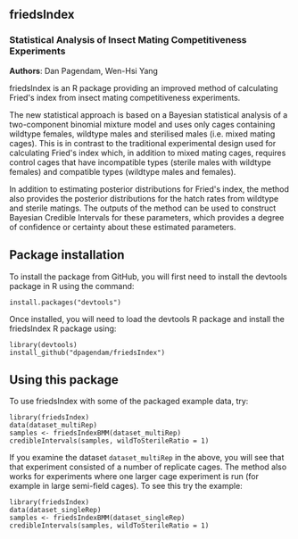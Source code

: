 ## friedsIndex

### Statistical Analysis of Insect Mating Competitiveness Experiments
**Authors**: Dan Pagendam, Wen-Hsi Yang

friedsIndex is an R package providing an improved method of calculating Fried's index from insect mating competitiveness experiments.

The new statistical approach is based on a Bayesian statistical analysis of a two-component binomial mixture model and uses only cages containing wildtype females, wildtype males and sterilised males (i.e. mixed mating cages).  This is in contrast to the traditional experimental design used for calculating Fried's index which, in addition to mixed mating cages, requires control cages that have incompatible types (sterile males with wildtype females) and compatible types (wildtype males and females).

In addition to estimating posterior distributions for Fried's index, the method also provides the posterior distributions for the hatch rates from wildtype and sterile matings.  The outputs of the method can be used to construct Bayesian Credible Intervals for these parameters, which provides a degree of confidence or certainty about these estimated parameters.

## Package installation

To install the package from GitHub, you will first need to install the devtools package in R using the command:

```install.packages("devtools")```

Once installed, you will need to load the devtools R package and install the friedsIndex R package using:

```
library(devtools)
install_github("dpagendam/friedsIndex")
```

## Using this package

To use friedsIndex with some of the packaged example data, try:

```
library(friedsIndex)
data(dataset_multiRep)
samples <- friedsIndexBMM(dataset_multiRep)
credibleIntervals(samples, wildToSterileRatio = 1) 
```

If you examine the dataset <code>dataset_multiRep</code> in the above, you will see that that experiment consisted of a number of replicate cages.  The method also works for experiments where one larger cage experiment is run (for example in large semi-field cages).  To see this try the example:

```
library(friedsIndex)
data(dataset_singleRep)
samples <- friedsIndexBMM(dataset_singleRep)
credibleIntervals(samples, wildToSterileRatio = 1) 
```

